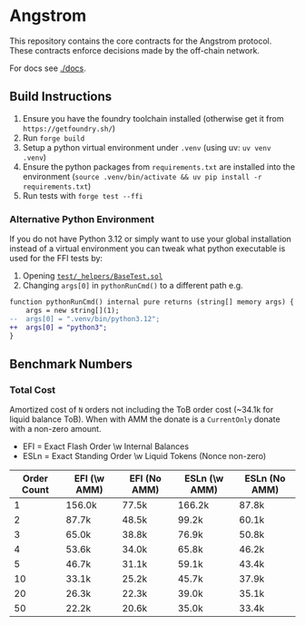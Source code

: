 # Angstrom

This repository contains the core contracts for the Angstrom protocol. These
contracts enforce decisions made by the off-chain network.

For docs see [./docs](./docs/).


## Build Instructions

1. Ensure you have the foundry toolchain installed (otherwise get it from `https://getfoundry.sh/`)
2. Run `forge build`
3. Setup a python virtual environment under `.venv` (using uv: `uv venv .venv`)
4. Ensure the python packages from `requirements.txt` are installed into the environment (`source .venv/bin/activate && uv pip install -r requirements.txt`)
5. Run tests with `forge test --ffi`

### Alternative Python Environment
If you do not have Python 3.12 or simply want to use your global installation instead of a virtual
environment you can tweak what python executable is used for the FFI tests by:
1. Opening [`test/_helpers/BaseTest.sol`](./test/_helpers/BaseTest.sol)
2. Changing `args[0]` in `pythonRunCmd()` to a different path e.g.

```diff
function pythonRunCmd() internal pure returns (string[] memory args) {
    args = new string[](1);
--  args[0] = ".venv/bin/python3.12";
++  args[0] = "python3";
}
```

## Benchmark Numbers

### Total Cost

Amortized cost of `N` orders not including the ToB order cost (~34.1k for liquid balance ToB). When
with AMM the donate is a `CurrentOnly` donate with a non-zero amount.

- EFI = Exact Flash Order \w Internal Balances
- ESLn = Exact Standing Order \w Liquid Tokens (Nonce non-zero)

|Order Count|EFI (\w AMM)|EFI (No AMM)|ESLn (\w AMM)|ESLn (No AMM)|
|-----------|------------|------------|-------------|-------------|
| 1| 156.0k | 77.5k | 166.2k | 87.8k |
| 2| 87.7k | 48.5k | 99.2k | 60.1k |
| 3| 65.0k | 38.8k | 76.9k | 50.8k |
| 4| 53.6k | 34.0k | 65.8k | 46.2k |
| 5| 46.7k | 31.1k | 59.1k | 43.4k |
|10| 33.1k | 25.2k | 45.7k | 37.9k |
|20| 26.3k | 22.3k | 39.0k | 35.1k |
|50| 22.2k | 20.6k | 35.0k | 33.4k |
